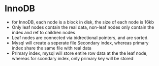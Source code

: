 # InnoDB
- for InnoDB, each node is a block in disk, the size of each node is 16kb
- Only leaf nodes contain the real data, non-leaf nodes only contain the index and ref to children nodes
- Leaf nodes are connected via bidrectional pointers, and are sorted.
- Mysql will create a seperate file Secondary index, whereas primary index share the same file with real data
- Primary index, mysql will store entire row data at the the leaf node, whereas for scondary index, only primary key will be stored

